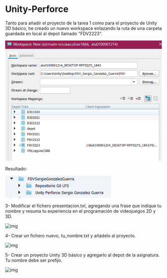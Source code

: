 # Unity-Perforce

Tanto para añadir el proyecto de la tarea 1 como para el proyecto de Unity 3D básico, he creado un nuevo workspace enlazando la ruta de una carpeta guardada en local al depot llamado "FDV2223".

![img](./img/workspace.png)

Resultado:

![img](./img/tarea1.png)

3- Modificar el fichero presentacion.txt, agregando una frase que indique tu nombre y resuma tu experiencia en el programación de videojuegos 2D y 3D.

![img](./img/presentacion.png)

4- Crear un fichero nuevo, tu_nombre.txt y añádelo al proyecto.

![img](./img/tu_nombre.png)

5- Crear un proyecto Unity 3D básico y agregarlo al depot de la asignatura. Tu nombre debe ser prefijo.

![img](./img/basico.png)
